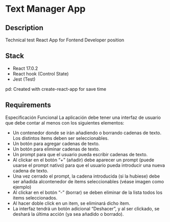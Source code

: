 # Text Manager App
## Description
Technical test React App for Fontend Developer position
## Stack
* React 17.0.2
* React hook (Control State)
* Jest (Test)

pd: Created with create-react-app for save time
## Requirements
Especificación Funcional
La aplicación debe tener una interfaz de usuario que debe contar al menos con los siguientes elementos:
* Un contenedor donde se irán añadiendo o borrando cadenas de texto.
Los distintos items deben ser seleccionables.
* Un botón para agregar cadenas de texto.
* Un botón para eliminar cadenas de texto.
* Un prompt para que el usuario pueda escribir cadenas de texto.
* Al clickar en el botón “+” (añadir) debe aparecer un prompt (puede
usarse el prompt nativo) para que el usuario pueda introducir una nueva
cadena de texto.
* Una vez cerrado el prompt, la cadena introducida (si la hubiese) debe ser
añadida alcontenedor de items seleccionables (véase imagen como
ejemplo)
* Al clickar en el botón “-” (borrar) se deben eliminar de la lista todos los
items seleccionados.
* Al hacer doble click en un item, se eliminará dicho item.
* La interfaz tendrá un botón adicional “Deshacer”, y al ser clickado, se
deshará la última acción (ya sea añadido o borrado).